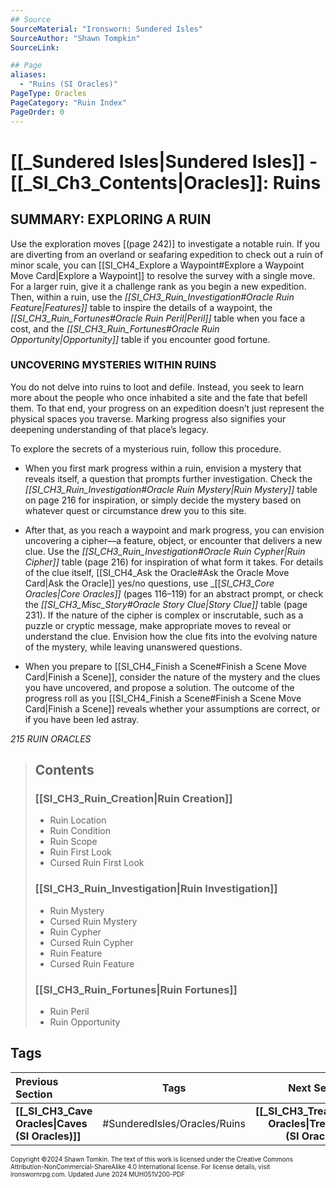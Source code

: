 ```yaml
---
## Source
SourceMaterial: "Ironsworn: Sundered Isles"
SourceAuthor: "Shawn Tompkin"
SourceLink: 

## Page
aliases: 
  - "Ruins (SI Oracles)"
PageType: Oracles
PageCategory: "Ruin Index"
PageOrder: 0
---
```

# [[_Sundered Isles|Sundered Isles]] - [[_SI_Ch3_Contents|Oracles]]: Ruins
## SUMMARY: EXPLORING A RUIN
Use the exploration moves [(page 242)] to investigate a notable ruin. If you are diverting from an overland or seafaring expedition to check out a ruin of minor scale, you can [[SI_CH4_Explore a Waypoint#Explore a Waypoint Move Card|Explore a Waypoint]] to resolve the survey with a single move. For a larger ruin, give it a challenge rank as you begin a new expedition. Then, within a ruin, use the _[[SI_CH3_Ruin_Investigation#Oracle Ruin Feature|Features]]_ table to inspire the details of a waypoint, the _[[SI_CH3_Ruin_Fortunes#Oracle Ruin Peril|Peril]]_ table when you face a cost, and the _[[SI_CH3_Ruin_Fortunes#Oracle Ruin Opportunity|Opportunity]]_ table if you encounter good fortune.

### UNCOVERING MYSTERIES WITHIN RUINS
You do not delve into ruins to loot and defile. Instead, you seek to learn more about the people who once inhabited a site and the fate that befell them. To that end, your progress on an expedition doesn’t just represent the physical spaces you traverse. Marking progress also signifies your deepening understanding of that place’s legacy.

To explore the secrets of a mysterious ruin, follow this procedure.
- When you first mark progress within a ruin, envision a mystery that reveals itself, a question that prompts further investigation. Check the _[[SI_CH3_Ruin_Investigation#Oracle Ruin Mystery|Ruin Mystery]]_ table on page 216 for inspiration, or simply decide the mystery based on whatever quest or circumstance drew you to this site.
  
- After that, as you reach a waypoint and mark progress, you can envision uncovering a cipher—a feature, object, or encounter that delivers a new clue. Use the _[[SI_CH3_Ruin_Investigation#Oracle Ruin Cypher|Ruin Cipher]]_ table (page 216) for inspiration of what form it takes. For details of the clue itself, [[SI_CH4_Ask the Oracle#Ask the Oracle Move Card|Ask the Oracle]] yes/no questions, use _[[_SI_CH3_Core Oracles|Core Oracles]]_ (pages 116–119) for an abstract prompt, or check the _[[SI_CH3_Misc_Story#Oracle Story Clue|Story Clue]]_ table (page 231). If the nature of the cipher is complex or inscrutable, such as a puzzle or cryptic message, make appropriate moves to reveal or understand the clue. Envision how the clue fits into the evolving nature of the mystery, while leaving unanswered questions.
  
- When you prepare to [[SI_CH4_Finish a Scene#Finish a Scene Move Card|Finish a Scene]], consider the nature of the mystery and the clues you have uncovered, and propose a solution. The outcome of the progress roll as you [[SI_CH4_Finish a Scene#Finish a Scene Move Card|Finish a Scene]] reveals whether your assumptions are correct, or if you have been led astray.

*215 RUIN ORACLES*

> ## Contents
> 
> ### [[SI_CH3_Ruin_Creation|Ruin Creation]]
> - Ruin Location
> - Ruin Condition
> - Ruin Scope
> - Ruin First Look
> - Cursed Ruin First Look
> 
> ### [[SI_CH3_Ruin_Investigation|Ruin Investigation]]
> - Ruin Mystery
> - Cursed Ruin Mystery
> - Ruin Cypher
> - Cursed Ruin Cypher
> - Ruin Feature
> - Cursed Ruin Feature
> 
> ### [[SI_CH3_Ruin_Fortunes|Ruin Fortunes]]
> - Ruin Peril
> - Ruin Opportunity

## Tags

| Previous Section | Tags | Next Section |
| :--- | :---: | ---: |
| **[[_SI_CH3_Cave Oracles\|Caves (SI Oracles)]]** | #SunderedIsles/Oracles/Ruins | **[[_SI_CH3_Treasure Oracles\|Treature (SI Oracles)]]** |

<font size=-2>Copyright ©2024 Shawn Tomkin. The text of this work is licensed under the Creative Commons Attribution-NonCommercial-ShareAlike 4.0 International license. For license details, visit ironswornrpg.com. Updated June 2024 MUH051V200-PDF</font>